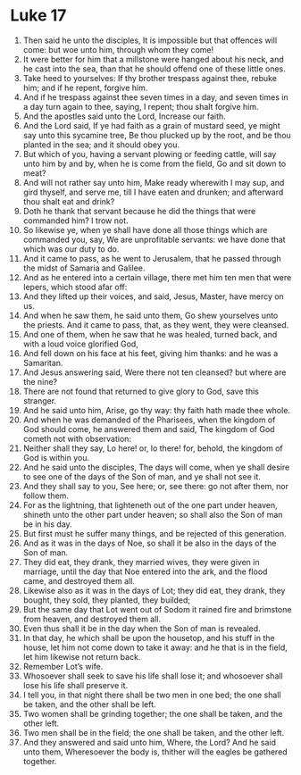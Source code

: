 ﻿# Luke 17
1. Then said he unto the disciples, It is impossible but that offences will come: but woe unto him, through whom they come! 
2. It were better for him that a millstone were hanged about his neck, and he cast into the sea, than that he should offend one of these little ones. 
3.  Take heed to yourselves: If thy brother trespass against thee, rebuke him; and if he repent, forgive him. 
4. And if he trespass against thee seven times in a day, and seven times in a day turn again to thee, saying, I repent; thou shalt forgive him. 
5. And the apostles said unto the Lord, Increase our faith. 
6. And the Lord said, If ye had faith as a grain of mustard seed, ye might say unto this sycamine tree, Be thou plucked up by the root, and be thou planted in the sea; and it should obey you. 
7. But which of you, having a servant plowing or feeding cattle, will say unto him by and by, when he is come from the field, Go and sit down to meat? 
8. And will not rather say unto him, Make ready wherewith I may sup, and gird thyself, and serve me, till I have eaten and drunken; and afterward thou shalt eat and drink? 
9. Doth he thank that servant because he did the things that were commanded him? I trow not. 
10. So likewise ye, when ye shall have done all those things which are commanded you, say, We are unprofitable servants: we have done that which was our duty to do. 
11.  And it came to pass, as he went to Jerusalem, that he passed through the midst of Samaria and Galilee. 
12. And as he entered into a certain village, there met him ten men that were lepers, which stood afar off: 
13. And they lifted up their voices, and said, Jesus, Master, have mercy on us. 
14. And when he saw them, he said unto them, Go shew yourselves unto the priests. And it came to pass, that, as they went, they were cleansed. 
15. And one of them, when he saw that he was healed, turned back, and with a loud voice glorified God, 
16. And fell down on his face at his feet, giving him thanks: and he was a Samaritan. 
17. And Jesus answering said, Were there not ten cleansed? but where are the nine? 
18. There are not found that returned to give glory to God, save this stranger. 
19. And he said unto him, Arise, go thy way: thy faith hath made thee whole. 
20.  And when he was demanded of the Pharisees, when the kingdom of God should come, he answered them and said, The kingdom of God cometh not with observation: 
21. Neither shall they say, Lo here! or, lo there! for, behold, the kingdom of God is within you. 
22. And he said unto the disciples, The days will come, when ye shall desire to see one of the days of the Son of man, and ye shall not see it. 
23. And they shall say to you, See here; or, see there: go not after them, nor follow them. 
24. For as the lightning, that lighteneth out of the one part under heaven, shineth unto the other part under heaven; so shall also the Son of man be in his day. 
25. But first must he suffer many things, and be rejected of this generation. 
26. And as it was in the days of Noe, so shall it be also in the days of the Son of man. 
27. They did eat, they drank, they married wives, they were given in marriage, until the day that Noe entered into the ark, and the flood came, and destroyed them all. 
28. Likewise also as it was in the days of Lot; they did eat, they drank, they bought, they sold, they planted, they builded; 
29. But the same day that Lot went out of Sodom it rained fire and brimstone from heaven, and destroyed them all. 
30. Even thus shall it be in the day when the Son of man is revealed. 
31. In that day, he which shall be upon the housetop, and his stuff in the house, let him not come down to take it away: and he that is in the field, let him likewise not return back. 
32. Remember Lot’s wife. 
33. Whosoever shall seek to save his life shall lose it; and whosoever shall lose his life shall preserve it. 
34. I tell you, in that night there shall be two men in one bed; the one shall be taken, and the other shall be left. 
35. Two women shall be grinding together; the one shall be taken, and the other left. 
36. Two men shall be in the field; the one shall be taken, and the other left. 
37. And they answered and said unto him, Where, the Lord? And he said unto them, Wheresoever the body is, thither will the eagles be gathered together. 
